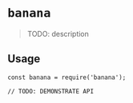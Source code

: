 # `banana`

> TODO: description

## Usage

```
const banana = require('banana');

// TODO: DEMONSTRATE API
```
